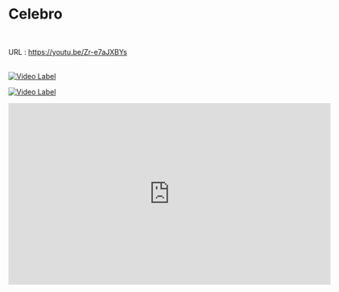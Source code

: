 # Celebro
<br/>

URL : https://youtu.be/Zr-e7aJXBYs <br/><br/>

[![Video Label](https://youtu.be/Zr-e7aJXBYs0.jpg)](https://youtu.be/Zr-e7aJXBYs)

[![Video Label](http://img.youtube.com/vi/Zr-e7aJXBYs/10.jpg)](https://youtu.be/uLR1RNqJ1Mw?t=0s)

<iframe width="640" height="360" src="https://youtu.be/Zr-e7aJXBYs" frameborder="0" gesture="media" allowfullscreen=""></iframe>
